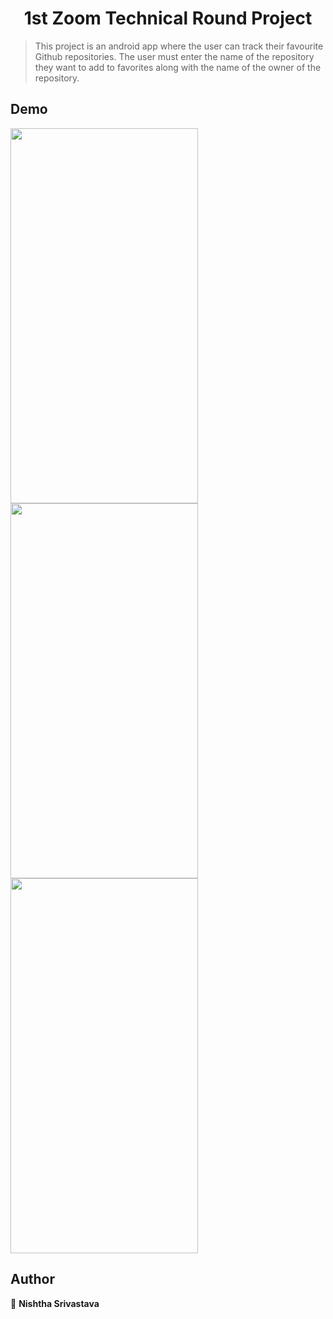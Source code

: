 <h1 align="center">1st Zoom Technical Round Project</h1>

> This project is an android app where the user can track their favourite Github repositories. The user must enter the name of the repository they want to add to favorites along with the name of the owner of the repository.

## Demo
<img src="https://user-images.githubusercontent.com/40169051/217569883-b460ff7f-d30c-46e7-ab28-30fde8aa4749.png" width="300" height="600"> 
<img src="https://user-images.githubusercontent.com/40169051/217569905-c3097caa-0c11-42e1-94a9-931e623fa259.png" width="300" height="600"> 
<img src="https://user-images.githubusercontent.com/40169051/217569930-4c5a0854-2e03-48ba-a203-a32c89a3e6c6.png" width="300" height="600"> 

## Author

👤 **Nishtha Srivastava**
